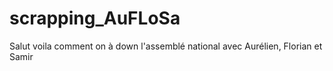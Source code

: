 # scrapping_AuFLoSa
Salut voila comment on à down l'assemblé national avec Aurélien, Florian et Samir
